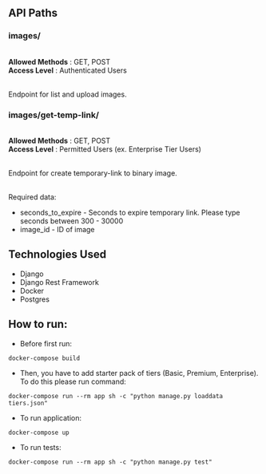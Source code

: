 ## API Paths

### images/
<br>**Allowed Methods** : GET, POST
<br>**Access Level** : Authenticated Users

<br>Endpoint for list and upload images.

### images/get-temp-link/
<br>**Allowed Methods** : GET, POST
<br>**Access Level** : Permitted Users (ex. Enterprise Tier Users)

<br>Endpoint for create temporary-link to binary image.

<br>Required data:
- seconds_to_expire - Seconds to expire temporary link. Please type seconds between 300 - 30000
- image_id - ID of image 

## Technologies Used
- Django
- Django Rest Framework
- Docker
- Postgres

## How to run:
- Before first run:
```
docker-compose build
```
- Then, you have to add starter pack of tiers (Basic, Premium, Enterprise). To do this please run command:
```
docker-compose run --rm app sh -c "python manage.py loaddata tiers.json"
```
- To run application:
```
docker-compose up
```
- To run tests:
```
docker-compose run --rm app sh -c "python manage.py test"
```
